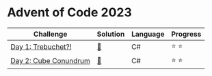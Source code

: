# Advent of Code 2023

| Challenge | Solution | Language | Progress        |
|---|---|---|---|
|[Day 1: Trebuchet?!](https://adventofcode.com/2023/day/1)    | [🔑](https://github.com/mamjow/adventofcode2023/blob/main/Days/Day1.cs)   | C#       | :star: :star: |            
|[Day 2: Cube Conundrum ](https://adventofcode.com/2023/day/2) | [🔑](https://github.com/mamjow/adventofcode2023/blob/main/Days/Day2.cs)   | C#       | :star: :star: |           
